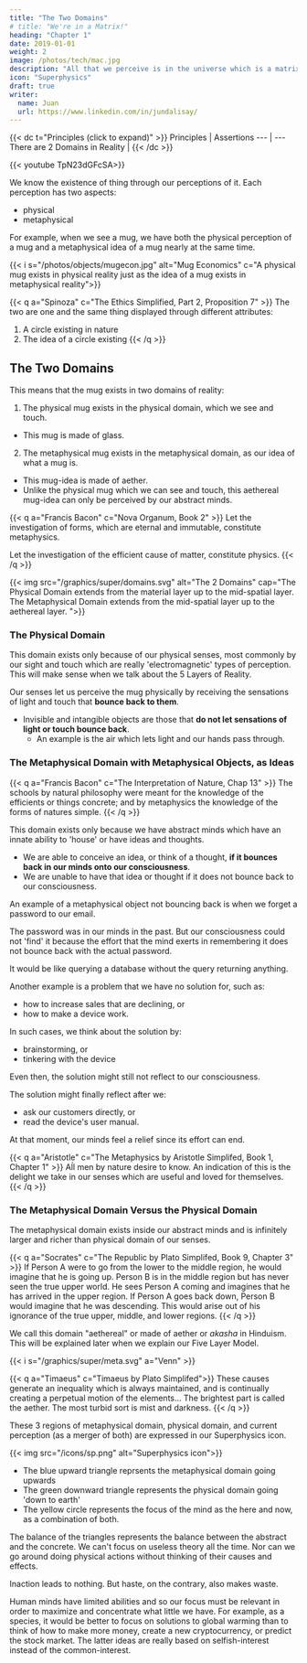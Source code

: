```yaml
---
title: "The Two Domains"
# title: "We're in a Matrix!"
heading: "Chapter 1"
date: 2019-01-01
weight: 2
image: /photos/tech/mac.jpg
description: "All that we perceive is in the universe which is a matrix of the ideas of the Creator of existence"
icon: "Superphysics"
draft: true
writer:
  name: Juan
  url: https://www.linkedin.com/in/jundalisay/
---
```



{{< dc t="Principles (click to expand)" >}}
Principles | Assertions
--- | ---
There are 2 Domains in Reality | 
{{< /dc >}}



{{< youtube TpN23dGFcSA>}}

We know the existence of thing through our perceptions of it. Each perception has two aspects:
- physical
- metaphysical

For example, when we see a mug, we have both the physical perception of a mug and a metaphysical idea of a mug nearly at the same time. 

{{< i s="/photos/objects/mugecon.jpg" alt="Mug Economics" c="A physical mug exists in physical reality just as the idea of a mug exists in metaphysical reality">}}

{{< q a="Spinoza" c="The Ethics Simplified, Part 2, Proposition 7" >}}
The two are one and the same thing displayed through different attributes:
1. A circle existing in nature
2. The idea of a circle existing
{{< /q >}}



## The Two Domains

This means that the mug exists in two domains of reality:

1. The physical mug exists in the physical domain, which we see and touch. 
  - This mug is made of glass.

2. The metaphysical mug exists in the metaphysical domain, as our idea of what a mug is. 
  - This mug-idea is made of aether.
  - Unlike the physical mug which we can see and touch, this aethereal mug-idea can only be perceived by our abstract minds.



{{< q a="Francis Bacon" c="Nova Organum, Book 2" >}}
Let the investigation of forms, which are eternal and immutable, constitute metaphysics. 

Let the investigation of the efficient cause of matter, constitute physics.
{{< /q >}}


{{< img src="/graphics/super/domains.svg" alt="The 2 Domains" cap="The Physical Domain extends from the material layer up to the mid-spatial layer. The Metaphysical Domain extends from the mid-spatial layer up to the aethereal layer. ">}}



### The Physical Domain

This domain exists only because of our physical senses, most commonly by our sight and touch which are really 'electromagnetic' types of perception. This will make sense when we talk about the 5 Layers of Reality.

Our senses let us perceive the mug physically by receiving the sensations of light and touch that **bounce back to them**. 
- Invisible and intangible objects are those that **do not let sensations of light or touch bounce back**. 
  - An example is the air which lets light and our hands pass through.  


<!-- a="Francis Bacon" c="Nova Organum" Humans should learn the difference between the idols of the human mind and the ideas of the divine mind. The former are mere arbitrary abstractions. The latter are the true marks of the Creator on his creatures, as they are imprinted on, and defined in matter, by true and exquisite touches. 

Truth and utility, therefore, are here perfectly identical. The effects are more valueable as pledges of truth rather than as practical benefits -->



### The Metaphysical Domain with Metaphysical Objects, as Ideas

{{< q a="Francis Bacon" c="The Interpretation of Nature, Chap 13" >}}
The schools by natural philosophy were meant for the knowledge of the efficients or things concrete; and by
metaphysics the knowledge of the forms of natures simple.
{{< /q >}}

This domain exists only because we have abstract minds which have an innate ability to 'house' or have ideas and thoughts.

- We are able to conceive an idea, or think of a thought, **if it bounces back in our minds onto our consciousness**.
- We are unable to have that idea or thought if it does not bounce back to our consciousness.

An example of a metaphysical object not bouncing back is when we forget a password to our email. 

The password was in our minds in the past. But our consciousness could not 'find' it because the effort that the mind exerts in remembering it does not bounce back with the actual password. 

It would be like querying a database without the query returning anything.

Another example is a problem that we have no solution for, such as:
- how to increase sales that are declining, or
- how to make a device work. 

In such cases, we think about the solution by:
- brainstorming, or
- tinkering with the device

Even then, the solution might still not reflect to our consciousness. 

The solution might finally reflect after we:
- ask our customers directly, or
- read the device's user manual. 

At that moment, our minds feel a relief since its effort can end. 

{{< q a="Aristotle" c="The Metaphysics by Aristotle Simplifed, Book 1, Chapter 1" >}}
Aĺl men by nature desire to know. An indication of this is the delight we take in our senses which are useful and loved for themselves.
{{< /q >}}
 <!-- The most important is the sense of sight. We prefer seeing over the other senses. -->


### The Metaphysical Domain Versus the Physical Domain

The metaphysical domain exists inside our abstract minds and is infinitely larger and richer than physical domain of our senses. 


{{< q a="Socrates" c="The Republic by Plato Simplifed, Book 9, Chapter 3" >}}
If Person A were to go from the lower to the middle region, he would imagine that he is going up. Person B is in the middle region but has never seen the true upper world. He sees Person A coming and imagines that he has arrived in the upper region. 
If Person A goes back down, Person B would imagine that he was descending. This would arise out of his ignorance of the true upper, middle, and lower regions.
{{< /q >}}

We call this domain "aethereal" or made of aether or *akasha* in Hinduism. This will be explained later when we explain our Five Layer Model. 

{{< i s="/graphics/super/meta.svg" a="Venn" >}}

{{< q a="Timaeus" c="Timaeus by Plato Simplifed">}}
These causes generate an inequality which is always maintained, and is continually creating a perpetual motion of the elements... The brightest part is called the aether. The most turbid sort is mist and darkness.
{{< /q >}}


These 3 regions of metaphysical domain, physical domain, and current perception (as a merger of both) are expressed in our Superphysics icon.

{{< img src="/icons/sp.png"  alt="Superphysics icon">}}

- The blue upward triangle reprsents the metaphysical domain going upwards
- The green downward triangle represents the physical domain going 'down to earth'
- The yellow circle represents the focus of the mind as the here and now, as a combination of both. 

The balance of the triangles represents the balance between the abstract and the concrete. We can't focus on useless theory all the time. Nor can we go around doing physical actions without thinking of their causes and effects. 

Inaction leads to nothing. But haste, on the contrary, also makes waste. 

Human minds have limited abilities and so our focus must be relevant in order to maximize and concentrate what little we have. For example, as a species, it would be better to focus on solutions to global warming than to think of how to make more money, create a new cryptocurrency, or predict the stock market. The latter ideas are really based on selfish-interest instead of the common-interest.

<!-- The next chapter will explain the nature of ideas, which are the main objects in the metaphysical domain.  -->
